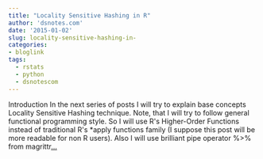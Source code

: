 ```yaml
---
title: "Locality Sensitive Hashing in R"
author: 'dsnotes.com'
date: '2015-01-02'
slug: locality-sensitive-hashing-in-
categories:
- bloglink
tags:
  - rstats
  - python
  - dsnotescom
---
```


Introduction In the next series of posts I will try to explain base concepts Locality Sensitive Hashing technique. Note, that I will try to follow general functional programming style. So I will use R's Higher-Order Functions instead of traditional R's *apply functions family (I suppose this post will be more readable for non R users). Also I will use brilliant pipe operator %>% from magrittr[... <i class="fas fa-external-link-alt"></i>](http://dsnotes.com/post/locality-sensitive-hashing-in-r-part-1/)

